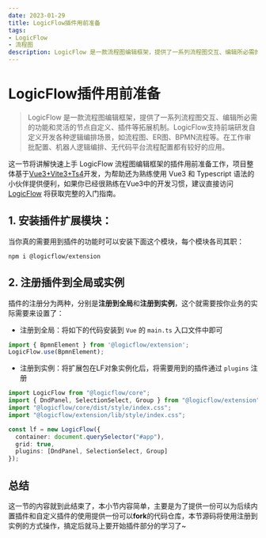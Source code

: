 ```yaml
---
date: 2023-01-29
title: LogicFlow插件用前准备
tags:
- LogicFlow
- 流程图
description: LogicFlow 是一款流程图编辑框架，提供了一系列流程图交互、编辑所必需的功能和灵活的节点自定义、插件等拓展机制。LogicFlow支持前端研发自定义开发各种逻辑编排场景，如流程图、ER图、BPMN流程等。在工作审批配置、机器人逻辑编排、无代码平台流程配置都有较好的应用。
---
```


# LogicFlow插件用前准备

>LogicFlow 是一款流程图编辑框架，提供了一系列流程图交互、编辑所必需的功能和灵活的节点自定义、插件等拓展机制。LogicFlow支持前端研发自定义开发各种逻辑编排场景，如流程图、ER图、BPMN流程等。在工作审批配置、机器人逻辑编排、无代码平台流程配置都有较好的应用。

这一节将讲解快速上手 LogicFlow 流程图编辑框架的插件用前准备工作，项目整体基于[Vue3+Vite3+Ts4](https://1024code.com/codecubes/0z9xIZl)开发，为帮助还为熟练使用 Vue3 和 Typescript 语法的小伙伴提供便利，如果你已经很熟练在Vue3中的开发习惯，建议直接访问 [LogicFlow](http://logic-flow.org/) 将获取完整的入门指南。

## 1. 安装插件扩展模块：

当你真的需要用到插件的功能时可以安装下面这个模块，每个模块各司其职：
```shell
npm i @logicflow/extension
```

## 2. 注册插件到全局或实例
插件的注册分为两种，分别是**注册到全局**和**注册到实例**，这个就需要按你业务的实际需要来设置了：

- 注册到全局：将如下的代码安装到 `Vue` 的 `main.ts` 入口文件中即可
```typescript
import { BpmnElement } from '@logicflow/extension';
LogicFlow.use(BpmnElement);
```

- 注册到实例：将扩展包在LF对象实例化后，将需要用到的插件通过 `plugins` 注册
```typescript
import LogicFlow from "@logicflow/core";
import { DndPanel, SelectionSelect, Group } from "@logicflow/extension";
import "@logicflow/core/dist/style/index.css";
import "@logicflow/extension/lib/style/index.css";

const lf = new LogicFlow({
  container: document.querySelector("#app"),
  grid: true,
  plugins: [DndPanel, SelectionSelect, Group]
});
```

## 总结

这一节的内容就到此结束了，本小节内容简单，主要是为了提供一份可以为后续内置插件和自定义插件的使用提供一份可以**fork**的代码仓库，本节源码将使用注册到实例的方式操作，搞定后就马上要开始插件部分的学习了~

<Comment />
